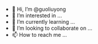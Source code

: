 - 👋 Hi, I’m @guoliuyong
- 👀 I’m interested in ...
- 🌱 I’m currently learning ...
- 💞️ I’m looking to collaborate on ...
- 📫 How to reach me ...

<!---
掌握技术栈 react
--->
